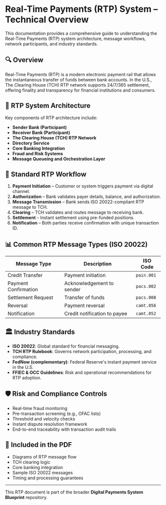 # Real-Time Payments (RTP) System – Technical Overview

This documentation provides a comprehensive guide to understanding the Real-Time Payments (RTP) system architecture, message workflows, network participants, and industry standards.

## 🔍 Overview

Real-Time Payments (RTP) is a modern electronic payment rail that allows the instantaneous transfer of funds between bank accounts. In the U.S., The Clearing House (TCH) RTP network supports 24/7/365 settlement, offering finality and transparency for financial institutions and consumers.

## 📐 RTP System Architecture

Key components of RTP architecture include:
- **Sender Bank (Participant)**
- **Receiver Bank (Participant)**
- **The Clearing House (TCH) RTP Network**
- **Directory Service**
- **Core Banking Integration**
- **Fraud and Risk Systems**
- **Message Queueing and Orchestration Layer**

## 🔄 Standard RTP Workflow

1. **Payment Initiation** – Customer or system triggers payment via digital channel.
2. **Authorization** – Bank validates payer details, balance, and authorization.
3. **Message Transmission** – Bank sends ISO 20022-compliant RTP message to TCH.
4. **Clearing** – TCH validates and routes message to receiving bank.
5. **Settlement** – Instant settlement using pre-funded positions.
6. **Notification** – Both parties receive confirmation with unique transaction ID.

## 📊 Common RTP Message Types (ISO 20022)

| Message Type | Description                 | ISO Code       |
|--------------|-----------------------------|----------------|
| Credit Transfer | Payment initiation           | `pain.001`     |
| Payment Confirmation | Acknowledgement to sender | `pacs.002`     |
| Settlement Request | Transfer of funds          | `pacs.008`     |
| Reversal | Payment reversal              | `camt.056`     |
| Notification | Credit notification to payee  | `camt.052`     |

## 🏛️ Industry Standards

- **ISO 20022**: Global standard for financial messaging.
- **TCH RTP Rulebook**: Governs network participation, processing, and compliance.
- **FedNow (complementary)**: Federal Reserve's instant payment service in the U.S.
- **FFIEC & OCC Guidelines**: Risk and operational recommendations for RTP adoption.

## 🛡️ Risk and Compliance Controls

- Real-time fraud monitoring
- Pre-transaction screening (e.g., OFAC lists)
- Threshold and velocity checks
- Instant dispute resolution framework
- End-to-end traceability with transaction audit trails

## 📂 Included in the PDF

- Diagrams of RTP message flow
- TCH clearing logic
- Core banking integration
- Sample ISO 20022 messages
- Timing and processing guarantees

---

This RTP document is part of the broader **Digital Payments System Blueprint** repository.